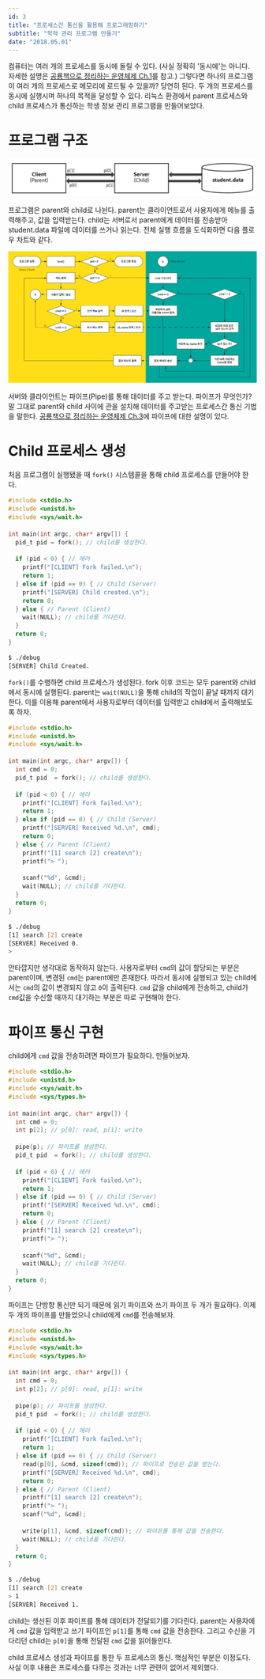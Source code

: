 ```yaml
---
id: 3
title: "프로세스간 통신을 활용해 프로그래밍하기"
subtitle: "학적 관리 프로그램 만들기"
date: "2018.05.01"
---
```


컴퓨터는 여러 개의 프로세스를 동시에 돌릴 수 있다. (사실 정확히 '동시에'는 아니다. 자세한 설명은 [공룡책으로 정리하는 운영체제 Ch.1](https://parksb.github.io/article/5.html)를 참고.) 그렇다면 하나의 프로그램이 여러 개의 프로세스로 메모리에 로드될 수 있을까? 당연히 된다. 두 개의 프로세스를 동시에 실행시며 하나의 목적을 달성할 수 있다. 리눅스 환경에서 parent 프로세스와 child 프로세스가 통신하는 학생 정보 관리 프로그램을 만들어보았다.

# 프로그램 구조

![프로그램 구조 도식화. 클라이언트와 서버가 파이프로 통신. 서버는 파일에 접근.](/_images/43831555-7d8fb438-9b3f-11e8-96e0-ccfd782d089d.png)

프로그램은 parent와 child로 나뉜다. parent는 클라이언트로서 사용자에게 메뉴를 출력해주고, 값을 입력받는다. child는 서버로서 parent에게 데이터를 전송받아 student.data 파일에 데이터를 쓰거나 읽는다. 전체 실행 흐름을 도식화하면 다음 플로우 차트와 같다.

![플로우 차트.](/_images/43831554-7d0c6466-9b3f-11e8-8da3-a5c293503a5a.png)

서버와 클라이언트는 파이프(Pipe)를 통해 데이터를 주고 받는다. 파이프가 무엇인가? 말 그대로 parent와 child 사이에 관을 설치해 데이터를 주고받는 프로세스간 통신 기법을 말한다. [공룡책으로 정리하는 운영체제 Ch.3](https://parksb.github.io/article/7.html)에 파이프에 대한 설명이 있다.

# Child 프로세스 생성

처음 프로그램이 실행됐을 때 `fork()` 시스템콜을 통해 child 프로세스를 만들어야 한다.

```c
#include <stdio.h>
#include <unistd.h>
#include <sys/wait.h>

int main(int argc, char* argv[]) {
  pid_t pid = fork(); // child를 생성한다.

  if (pid < 0) { // 에러
    printf("[CLIENT] Fork failed.\n");
    return 1;
  } else if (pid == 0) { // Child (Server)
    printf("[SERVER] Child created.\n");
    return 0;
  } else { // Parent (Client)
    wait(NULL); // child를 기다린다.
  }
  return 0;
}
```
```bash
$ ./debug
[SERVER] Child Created.
```

`fork()`를 수행하면 child 프로세스가 생성된다. fork 이후 코드는 모두 parent와 child에서 동시에 실행된다. parent는 `wait(NULL)`을 통해 child의 작업이 끝날 때까지 대기한다. 이를 이용해 parent에서 사용자로부터 데이터를 입력받고 child에서 출력해보도록 하자.

```c
#include <stdio.h>
#include <unistd.h>
#include <sys/wait.h>

int main(int argc, char* argv[]) {
  int cmd = 0;
  pid_t pid  = fork(); // child를 생성한다.

  if (pid < 0) { // 에러
    printf("[CLIENT] Fork failed.\n");
    return 1;
  } else if (pid == 0) { // Child (Server)
    printf("[SERVER] Received %d.\n", cmd);
    return 0;
  } else { // Parent (Client)
    printf("[1] search [2] create\n");
    printf("> ");

    scanf("%d", &cmd);
    wait(NULL); // child를 기다린다.
  }
  return 0;
}
```
```bash
$ ./debug
[1] search [2] create
[SERVER] Received 0.
>
```

안타깝지만 생각대로 동작하지 않는다. 사용자로부터 `cmd`의 값이 할당되는 부분은 parent이며, 변경된 `cmd`는 parent에만 존재한다. 따라서 동시에 실행되고 있는 child에서는 `cmd`의 값이 변경되지 않고 `0`이 출력된다. `cmd` 값을 child에게 전송하고, child가 `cmd`값을 수신할 때까지 대기하는 부분은 따로 구현해야 한다.

# 파이프 통신 구현

child에게 `cmd` 값을 전송하려면 파이프가 필요하다. 만들어보자.

```c
#include <stdio.h>
#include <unistd.h>
#include <sys/wait.h>
#include <sys/types.h>

int main(int argc, char* argv[]) {
  int cmd = 0;
  int p[2]; // p[0]: read, p[1]: write

  pipe(p); // 파이프를 생성한다.
  pid_t pid  = fork(); // child를 생성한다.

  if (pid < 0) { // 에러
    printf("[CLIENT] Fork failed.\n");
    return 1;
  } else if (pid == 0) { // Child (Server)
    printf("[SERVER] Received %d.\n", cmd);
    return 0;
  } else { // Parent (Client)
    printf("[1] search [2] create\n");
    printf("> ");

    scanf("%d", &cmd);
    wait(NULL); // child를 기다린다.
  }
  return 0;
}
```

파이프는 단방향 통신만 되기 때문에 읽기 파이프와 쓰기 파이프 두 개가 필요하다. 이제 두 개의 파이프를 만들었으니 child에게 `cmd`를 전송해보자.

```c
#include <stdio.h>
#include <unistd.h>
#include <sys/wait.h>
#include <sys/types.h>

int main(int argc, char* argv[]) {
  int cmd = 0;
  int p[2]; // p[0]: read, p[1]: write

  pipe(p); // 파이프를 생성한다.
  pid_t pid  = fork(); // child를 생성한다.

  if (pid < 0) { // 에러
    printf("[CLIENT] Fork failed.\n");
    return 1;
  } else if (pid == 0) { // Child (Server)
    read(p[0], &cmd, sizeof(cmd)); // 파이프로 전송된 값을 받는다.
    printf("[SERVER] Received %d.\n", cmd);
    return 0;
  } else { // Parent (Client)
    printf("[1] search [2] create\n");
    printf("> ");
    scanf("%d", &cmd);

    write(p[1], &cmd, sizeof(cmd)); // 파이프를 통해 값을 전송한다.
    wait(NULL); // child를 기다린다.
  }
  return 0;
}
```
```bash
$ ./debug
[1] search [2] create
> 1
[SERVER] Received 1.
```

child는 생선된 이후 파이프를 통해 데이터가 전달되기를 기다린다. parent는 사용자에게 `cmd` 값을 입력받고 쓰기 파이프인 `p[1]`를 통해 `cmd` 값을 전송한다. 그리고 수신을 기다리던 child는 `p[0]`을 통해 전달된 `cmd` 값을 읽어들인다.

child 프로세스 생성과 파이프를 통한 두 프로세스의 통신. 핵심적인 부분은 이정도다. 사실 이후 내용은 프로세스를 다루는 것과는 너무 관련이 없어서 제외했다.

